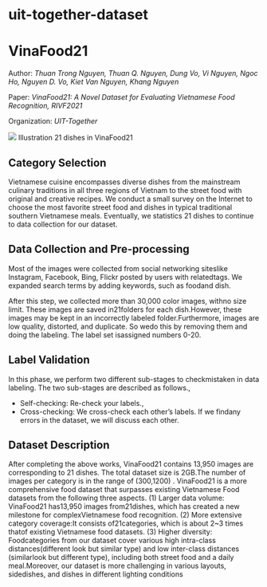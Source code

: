 # uit-together-dataset
# VinaFood21

Author: *Thuan Trong Nguyen, Thuan Q. Nguyen, Dung Vo, Vi Nguyen, Ngoc Ho, Nguyen D. Vo, Kiet Van Nguyen, Khang Nguyen*

Paper: *VinaFood21: A Novel Dataset for Evaluating Vietnamese Food Recognition, RIVF2021*

Organization: *UIT-Together*

![](https://i.imgur.com/gzqaTwi.png)
Illustration 21 dishes in VinaFood21


## Category Selection
Vietnamese cuisine encompasses diverse dishes from the mainstream culinary traditions in all three regions of Vietnam to the street food with original and creative recipes. We conduct a small survey on the Internet to choose the most favorite street food and dishes in typical traditional southern Vietnamese meals. Eventually, we statistics 21 dishes to continue to data collection for our dataset.

## Data Collection and Pre-processing
Most of the images were collected from social networking siteslike Instagram, Facebook, Bing, Flickr posted by users with relatedtags. We expanded search terms by adding keywords, such as foodand dish.

After this step, we collected more than 30,000 color images, withno size limit. These images are saved in21folders for each dish.However, these images may be kept in an incorrectly labeled folder.Furthermore, images are low quality, distorted, and duplicate. So wedo this by removing them and doing the labeling. The label set isassigned numbers 0-20.

## Label Validation
In this phase, we perform two different sub-stages to checkmistaken in data labeling. The two sub-stages are described as follows.‚
* Self-checking: Re-check your labels.‚
* Cross-checking: We cross-check each other’s labels. If we findany errors in the dataset, we will discuss each other.

## Dataset Description
After completing the above works, VinaFood21 contains 13,950 images are corresponding to 21 dishes. The total dataset size is 2GB.The number of images per category is in the range of (300,1200) .
VinaFood21 is a more comprehensive food dataset that surpasses existing Vietnamese Food datasets from the following three aspects.
(1) Larger data volume: VinaFood21 has13,950 images from21dishes, which has created a new milestone for complexVietnamese food recognition.
(2) More extensive category coverage:It consists of21categories, which is about 2~3 times thatof existing Vietnamese food datasets.
(3) Higher diversity: Foodcategories from our dataset cover various high intra-class distances(different look but similar type) and low inter-class distances (similarlook but different type), including both street food and a daily meal.Moreover, our dataset is more challenging in various layouts, sidedishes, and dishes in different lighting conditions
